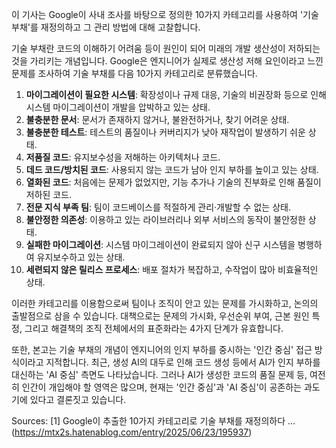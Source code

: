 이 기사는 Google이 사내 조사를 바탕으로 정의한 10가지 카테고리를 사용하여 '기술 부채'를 재정의하고 그 관리 방법에 대해 고찰합니다.

기술 부채란 코드의 이해하기 어려움 등이 원인이 되어 미래의 개발 생산성이 저하되는 것을 가리키는 개념입니다. Google은 엔지니어가 실제로 생산성 저해 요인이라고 느낀 문제를 조사하여 기술 부채를 다음 10가지 카테고리로 분류했습니다.

1. **마이그레이션이 필요한 시스템**: 확장성이나 규제 대응, 기술의 비권장화 등으로 인해 시스템 마이그레이션이 개발을 압박하고 있는 상태.
2. **불충분한 문서**: 문서가 존재하지 않거나, 불완전하거나, 찾기 어려운 상태.
3. **불충분한 테스트**: 테스트의 품질이나 커버리지가 낮아 재작업이 발생하기 쉬운 상태.
4. **저품질 코드**: 유지보수성을 저해하는 아키텍처나 코드.
5. **데드 코드/방치된 코드**: 사용되지 않는 코드가 남아 인지 부하를 높이고 있는 상태.
6. **열화된 코드**: 처음에는 문제가 없었지만, 기능 추가나 기술의 진부화로 인해 품질이 저하된 코드.
7. **전문 지식 부족 팀**: 팀이 코드베이스를 적절하게 관리·개발할 수 없는 상태.
8. **불안정한 의존성**: 이용하고 있는 라이브러리나 외부 서비스의 동작이 불안정한 상태.
9. **실패한 마이그레이션**: 시스템 마이그레이션이 완료되지 않아 신구 시스템을 병행하여 유지보수하고 있는 상태.
10. **세련되지 않은 릴리스 프로세스**: 배포 절차가 복잡하고, 수작업이 많아 비효율적인 상태.

이러한 카테고리를 이용함으로써 팀이나 조직이 안고 있는 문제를 가시화하고, 논의의 출발점으로 삼을 수 있습니다. 대책으로는 문제의 가시화, 우선순위 부여, 근본 원인 특정, 그리고 해결책의 조직 전체에서의 표준화라는 4가지 단계가 유효합니다.

또한, 본고는 기술 부채의 개념이 엔지니어의 인지 부하를 중시하는 '인간 중심' 접근 방식이라고 지적합니다. 최근, 생성 AI의 대두로 인해 코드 생성 등에서 AI가 인지 부하를 대신하는 'AI 중심' 측면도 나타났습니다. 그러나 AI가 생성한 코드의 품질 문제 등, 여전히 인간이 개입해야 할 영역은 많으며, 현재는 '인간 중심'과 'AI 중심'이 공존하는 과도기에 있다고 결론짓고 있습니다.

Sources:
[1] Google이 추출한 10가지 카테고리로 기술 부채를 재정의하다 ... (https://mtx2s.hatenablog.com/entry/2025/06/23/195937)